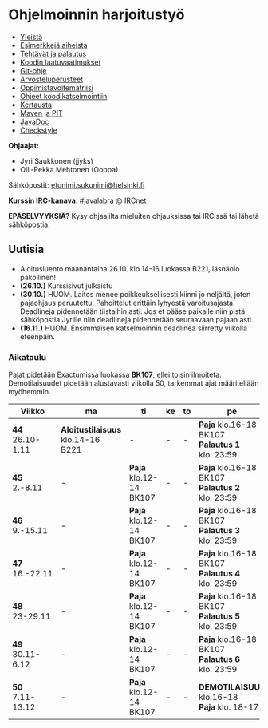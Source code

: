 # Ohjelmoinnin harjoitustyö
* [Yleistä](ohjeet/Yleistä.md)
* [Esimerkkejä aiheista](ohjeet/Esimerkkejä-aiheista.md)
* [Tehtävät ja palautus](ohjeet/Tehtävät-ja-palautus.md)
* [Koodin laatuvaatimukset](ohjeet/Koodin-laatuvaatimukset.md)
* [Git-ohje](ohjeet/Git-ohje.md)
* [Arvosteluperusteet](ohjeet/Arvosteluperusteet.md)
* [Oppimistavoitematriisi](http://www.cs.helsinki.fi/courses/58160/matriisi)
* [Ohjeet koodikatselmointiin](ohjeet/Koodikatselmointi.md)
* [Kertausta](ohjeet/Kertausta.md)
* [Maven ja PIT](ohjeet/Maven-ja-PIT.md)
* [JavaDoc](ohjeet/JavaDoc.md)
* [Checkstyle](ohjeet/Checkstyle.md)

**Ohjaajat:**
* Jyri Saukkonen (jjyks)
* Olli-Pekka Mehtonen (Ooppa)


Sähköpostit: etunimi.sukunimi@helsinki.fi

**Kurssin IRC-kanava**: 
\#javalabra @ IRCnet

**EPÄSELVYYKSIÄ?** Kysy ohjaajilta mieluiten ohjauksissa tai IRCissä tai lähetä sähköpostia.

## Uutisia

* Aloitusluento maanantaina 26.10. klo 14-16 luokassa B221, läsnäolo pakollinen!
* **(26.10.)** Kurssisivut julkaistu
* **(30.10.)** HUOM. Laitos menee poikkeuksellisesti kiinni jo neljältä, joten pajaohjaus peruutettu. Pahoittelut erittäin lyhyestä varoitusajasta. Deadlineja pidennetään tiistaihin asti. Jos et pääse paikalle niin pistä sähköpostia Jyrille niin deadlineja pidennetään seuraavaan pajaan asti.
* **(16.11.)** HUOM. Ensimmäisen katselmoinnin deadlinea siirretty viikolla eteenpäin.



### Aikataulu

Pajat pidetään [Exactumissa](http://www.helsinki.fi/teknos/opetustilat/kumpula/gh2b/default.htm) luokassa **BK107**, ellei toisin ilmoiteta. Demotilaisuudet pidetään alustavasti viikolla 50, tarkemmat ajat määritellään myöhemmin.

| Viikko | ma | ti | ke | to | pe | la | su |
| --- | --- | --- | --- | --- | --- | --- | --- |
| **44** <br> 26.10-1.11 |**Aloitustilaisuus**<br>klo.14-16<br>B221|  -  |  -  |  -  |**Paja** klo.16-18<br>BK107<br>**Palautus 1** <br> klo. 23:59|  -  |  -  |
| **45** <br> 2.-8.11 |  - |**Paja**<br>klo.12-14<br>BK107|  -  |  -  |**Paja** klo.16-18<br>BK107<br>**Palautus 2** <br> klo. 23:59|  -  |  -  |
| **46** <br> 9.-15.11 |  - |**Paja**<br>klo.12-14<br>BK107|  -  |  -  |**Paja** klo.16-18<br>BK107<br>**Palautus 3** <br> klo. 23:59|  -  |  -  |
| **47** <br> 16.-22.11 |  - |**Paja**<br>klo.12-14<br>BK107|  -  |  -  |**Paja** klo.16-18<br>BK107<br>**Palautus 4** <br> klo. 23:59|  -  |  **Katselmointi 1** <br> klo: 23:59  | 
| **48** <br> 23-29.11 |  - |**Paja**<br>klo.12-14<br>BK107|  -  |  -  |**Paja** klo.16-18<br>BK107<br>**Palautus 5** <br> klo. 23:59|  -  |  -  |
| **49** <br> 30.11-6.12 |  - |**Paja**<br>klo.12-14<br>BK107|  -  |  -  |**Paja** klo.16-18<br>BK107<br>**Palautus 6** <br> klo. 23:59|  -  |**Katselmointi 2** <br> klo: 23:59  |
| **50** <br> 7.11-13.12 |  - |**Paja**<br>klo.12-14<br>BK107|  -  |  -  |**DEMOTILAISUUS** <br>klo.16-18 <br> **Paja** klo. 18-17|  -  | **Lopullinen palautus** <br> klo. 23:59|




